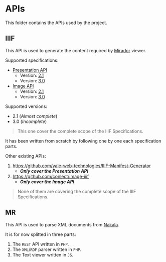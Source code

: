 # APIs

This folder contains the APIs used by the project.

## IIIF

This API is used to generate the content required by [Mirador](https://github.com/ProjectMirador/mirador/) viewer.

Supported specifications:

* [Presentation API](https://iiif.io/technical-details/#presentation-api)
  * Version: [2.1](https://iiif.io/api/presentation/2.1/)
  * Version: [3.0](https://iiif.io/api/presentation/3.0/)
* [Image API](https://iiif.io/technical-details/#image-api)
  * Version: [2.1](https://iiif.io/api/image/2.1/)
  * Version: [3.0](https://iiif.io/api/image/3.0/)

Supported versions:

* 2.1 (_Almost complete_)
* 3.0 (_Incomplete_)

> This one cover the complete scope of the IIIF Specifications.

It has been written from scratch by following one by one each specification parts.

Other existing APIs:

1. https://github.com/yale-web-technologies/IIIF-Manifest-Generator
   * __*Only cover the Presentation API*__
2. https://github.com/conlect/image-iiif
   * __*Only cover the Image API*__

> None of them are covering the complete scope of the IIIF Specifications.

## MR

This API is used to parse XML documents from [Nakala](https://www.nakala.fr/).

It is for now splitted in three parts:

1. The `REST` API written in `PHP`.
2. The `XML`/`RDF` parser written in `PHP`.
3. The Text viewer written in `JS`.